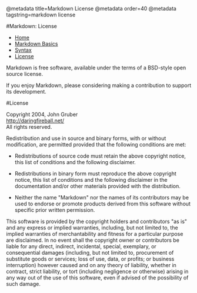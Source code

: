 @metadata title=Markdown License
@metadata order=40
@metadata tagstring=markdown license

[mdhome]: /#/alkiradocs/Markdown_Home
[basics]: /#/alkiradocs/Basics
[syntax]: http://daringfireball.net/projects/markdown/syntax
[license]: /#/alkiradocs/License


#Markdown: License

* [Home][mdhome]
* [Markdown Basics][basics]
* [Syntax][syntax]
* [License][license]

Markdown is free software, available under the terms of a BSD-style open source license.

If you enjoy Markdown, please considering making a contribution to support its development.


#License

<p>Copyright 2004, John Gruber <br />
<a href="http://daringfireball.net/">http://daringfireball.net/</a> <br />
All rights reserved.</p>

<p>Redistribution and use in source and binary forms, with or without
modification, are permitted provided that the following conditions are
met:</p>

<ul>
<li><p>Redistributions of source code must retain the above copyright notice,
this list of conditions and the following disclaimer.</p></li>
<li><p>Redistributions in binary form must reproduce the above copyright
notice, this list of conditions and the following disclaimer in the
documentation and/or other materials provided with the distribution.</p></li>
<li><p>Neither the name "Markdown" nor the names of its contributors may
be used to endorse or promote products derived from this software
without specific prior written permission.</p></li>
</ul>

<p>This software is provided by the copyright holders and contributors "as
is" and any express or implied warranties, including, but not limited
to, the implied warranties of merchantability and fitness for a
particular purpose are disclaimed. In no event shall the copyright owner
or contributors be liable for any direct, indirect, incidental, special,
exemplary, or consequential damages (including, but not limited to,
procurement of substitute goods or services; loss of use, data, or
profits; or business interruption) however caused and on any theory of
liability, whether in contract, strict liability, or tort (including
negligence or otherwise) arising in any way out of the use of this
software, even if advised of the possibility of such damage.</p>
